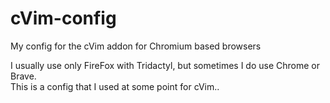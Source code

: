 # cVim-config
My config for the cVim addon for Chromium based browsers

I usually use only FireFox with Tridactyl, but sometimes I do use Chrome or Brave.  
This is a config that I used at some point for cVim..
